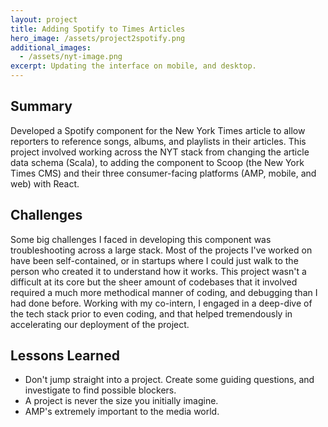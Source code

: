 ```yaml
---
layout: project
title: Adding Spotify to Times Articles
hero_image: /assets/project2spotify.png
additional_images:
  - /assets/nyt-image.png
excerpt: Updating the interface on mobile, and desktop.
---
```


## Summary

Developed a Spotify component for the New York Times article to allow reporters to reference songs, albums, and playlists in their articles. This project involved working across the NYT stack from changing the article data schema (Scala), to adding the component to Scoop (the New York Times CMS) and their three consumer-facing platforms (AMP, mobile, and web) with React.

## Challenges

Some big challenges I faced in developing this component was troubleshooting across a large stack. Most of the projects I've worked on have been self-contained, or in startups where I could just walk to the person who created it to understand how it works. This project wasn't a difficult at its core but the sheer amount of codebases that it involved required a much more methodical manner of coding, and debugging than I had done before. Working with my co-intern, I engaged in a deep-dive of the tech stack prior to even coding, and that helped tremendously in accelerating our deployment of the project.

## Lessons Learned

- Don't jump straight into a project. Create some guiding questions, and investigate to find possible blockers.
- A project is never the size you initially imagine.
- AMP's extremely important to the media world. 